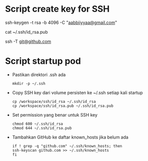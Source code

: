 # Script create key for SSH
ssh-keygen -t rsa -b 4096 -C "aabbiiyyaa@gmail.com"

cat ~/.ssh/id_rsa.pub

ssh -T git@github.com


# Script startup pod

- Pastikan direktori .ssh ada
    ```
    mkdir -p ~/.ssh
    ```

- Copy SSH key dari volume persisten ke ~/.ssh setiap kali startup
    ```
    cp /workspace/ssh/id_rsa ~/.ssh/id_rsa
    cp /workspace/ssh/id_rsa.pub ~/.ssh/id_rsa.pub
    ```

- Set permission yang benar untuk SSH key
    ```
    chmod 600 ~/.ssh/id_rsa
    chmod 644 ~/.ssh/id_rsa.pub
    ```

- Tambahkan GitHub ke daftar known_hosts jika belum ada
    ```
    if ! grep -q "github.com" ~/.ssh/known_hosts; then
    ssh-keyscan github.com >> ~/.ssh/known_hosts
    fi
    ```
